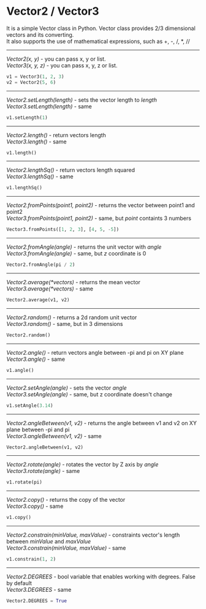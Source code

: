 # Vector2 / Vector3

It is a simple Vector class in Python. Vector class provides 2/3 dimensional vectors and its converting.  
It also supports the use of mathematical expressions, such as +, -, /, *, //

---
_Vector2(x, y)_ - you can pass x, y or list.  
_Vector3(x, y, z)_ - you can pass x, y, z or list.
```python
v1 = Vector3(1, 2, 3)
v2 = Vector2(5, 6)
```
---
_Vector2.setLength(length)_ - sets the vector length to _length_
_Vector3.setLength(length)_ - same
```python
v1.setLength(1)
```
---
_Vector2.length()_ - return vectors length  
_Vector3.length()_ - same
```python
v1.length()
```
---
_Vector2.lengthSq()_ - return vectors length squared  
_Vector3.lengthSq()_ - same
```python
v1.lengthSq()
```
---
_Vector2.fromPoints(point1, point2)_ - returns the vector between point1 and point2  
_Vector3.fromPoints(point1, point2)_ - same, but _point_ containts 3 numbers
```python
Vector3.fromPoints([1, 2, 3], [4, 5, -5])
```
---
_Vector2.fromAngle(angle)_ - returns the unit vector with _angle_  
_Vector3.fromAngle(angle)_ - same, but _z_ coordinate is 0
```python
Vector2.fromAngle(pi / 2)
```
---
_Vector2.average(*vectors)_ - returns the mean vector  
_Vector3.average(*vectors)_ - same
```python
Vector2.average(v1, v2)
```
---
_Vector2.random()_ - returns a 2d random unit vector  
_Vector3.random()_ - same, but in 3 dimensions
```python
Vector2.random()
```
---
_Vector2.angle()_ - return vectors angle between -pi and pi on XY plane  
_Vector3.angle()_ - same
```python
v1.angle()
```
---
_Vector2.setAngle(angle)_ - sets the vector _angle_  
_Vector3.setAngle(angle)_ - same, but z coordinate doesn't change
```python
v1.setAngle(3.14)
```
---
_Vector2.angleBetween(v1, v2)_ - returns the angle between v1 and v2 on XY plane between -pi and pi  
_Vector3.angleBetween(v1, v2)_ - same
```python
Vector2.angleBetween(v1, v2)
```
---
_Vector2.rotate(angle)_ - rotates the vector by Z axis by _angle_  
_Vector3.rotate(angle)_ - same
```python
v1.rotate(pi)
```
---
_Vector2.copy()_ - returns the copy of the vector  
_Vector3.copy()_ - same
```python
v1.copy()
```
---
_Vector2.constrain(minValue, maxValue)_ - constraints vector's length between _minValue_ and _maxValue_  
_Vector3.constrain(minValue, maxValue)_ - same
```python
v1.constrain(1, 2)
```
---
_Vector2.DEGREES_ - bool variable that enables working with degrees. False by default  
_Vector3.DEGREES_ - same
```python
Vector2.DEGREES = True
```